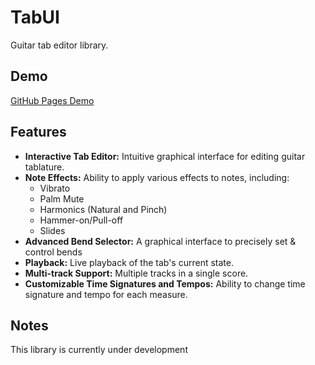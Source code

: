 # TabUI

Guitar tab editor library.

## Demo
[GitHub Pages Demo](https://nik-idc.github.io/tabui/)

## Features

*   **Interactive Tab Editor:** Intuitive graphical interface for editing guitar tablature.
*   **Note Effects:** Ability to apply various effects to notes, including:
    *   Vibrato
    *   Palm Mute
    *   Harmonics (Natural and Pinch)
    *   Hammer-on/Pull-off
    *   Slides
*   **Advanced Bend Selector:** A graphical interface to precisely set & control bends
*   **Playback:** Live playback of the tab's current state.
*   **Multi-track Support:** Multiple tracks in a single score.
*   **Customizable Time Signatures and Tempos:** Ability to change time signature and tempo for each measure.

## Notes

This library is currently under development

